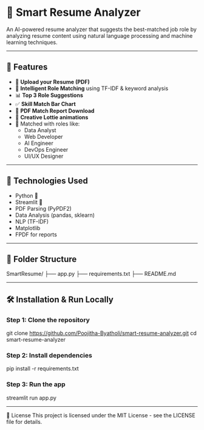 # 🧠 Smart Resume Analyzer

An AI-powered resume analyzer that suggests the best-matched job role by analyzing resume content using natural language processing and machine learning techniques.

---

## 🚀 Features

- 📄 **Upload your Resume (PDF)**
- 🧠 **Intelligent Role Matching** using TF-IDF & keyword analysis
- 📊 **Top 3 Role Suggestions**
- ✅ **Skill Match Bar Chart**
- 📄 **PDF Match Report Download**
- 💬 **Creative Lottie animations**
- 🎯 Matched with roles like:
  - Data Analyst
  - Web Developer
  - AI Engineer
  - DevOps Engineer
  - UI/UX Designer

---

## 🔧 Technologies Used

- Python 🐍
- Streamlit 🚀
- PDF Parsing (PyPDF2)
- Data Analysis (pandas, sklearn)
- NLP (TF-IDF)
- Matplotlib
- FPDF for reports

---

## 📁 Folder Structure
SmartResume/
├── app.py 
├── requirements.txt 
├── README.md

---

## 🛠️ Installation & Run Locally

### Step 1: Clone the repository
git clone https://github.com/Poojitha-Byatholi/smart-resume-analyzer.git
cd smart-resume-analyzer
### Step 2: Install dependencies
pip install -r requirements.txt
### Step 3: Run the app
streamlit run app.py

---
📄 License
This project is licensed under the MIT License - see the LICENSE file for details.









